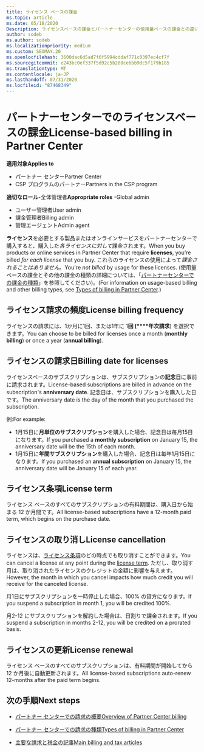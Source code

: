 ```yaml
---
title: ライセンス ベースの課金
ms.topic: article
ms.date: 05/18/2020
Description: ライセンスベースの課金とパートナーセンターの使用量ベースの課金との違いについて説明します (ライセンスの使用法ではなく、ライセンスごとの請求方法など)。
author: sodeb
ms.author: sodeb
ms.localizationpriority: medium
ms.custom: SEOMAY.20
ms.openlocfilehash: 3600dac6d5ad7f6f5994cddaf771c0397ec4cf7f
ms.sourcegitcommit: e243bc0ef337f5d92c5b208ce6bb9dc5f179b185
ms.translationtype: MT
ms.contentlocale: ja-JP
ms.lasthandoff: 07/31/2020
ms.locfileid: "87468349"
---
```

# <a name="license-based-billing-in-partner-center"></a><span data-ttu-id="84f22-103">パートナーセンターでのライセンスベースの課金</span><span class="sxs-lookup"><span data-stu-id="84f22-103">License-based billing in Partner Center</span></span>

<span data-ttu-id="84f22-104">**適用対象**</span><span class="sxs-lookup"><span data-stu-id="84f22-104">**Applies to**</span></span>

- <span data-ttu-id="84f22-105">パートナー センター</span><span class="sxs-lookup"><span data-stu-id="84f22-105">Partner Center</span></span>
- <span data-ttu-id="84f22-106">CSP プログラムのパートナー</span><span class="sxs-lookup"><span data-stu-id="84f22-106">Partners in the CSP program</span></span>

<span data-ttu-id="84f22-107">**適切なロール**-全体管理者</span><span class="sxs-lookup"><span data-stu-id="84f22-107">**Appropriate roles** -Global admin</span></span>
- <span data-ttu-id="84f22-108">ユーザー管理者</span><span class="sxs-lookup"><span data-stu-id="84f22-108">User admin</span></span>
- <span data-ttu-id="84f22-109">課金管理者</span><span class="sxs-lookup"><span data-stu-id="84f22-109">Billing admin</span></span>
- <span data-ttu-id="84f22-110">管理エージェント</span><span class="sxs-lookup"><span data-stu-id="84f22-110">Admin agent</span></span>

<span data-ttu-id="84f22-111">**ライセンス**を必要とする製品またはオンラインサービスをパートナーセンターで購入すると、購入した*各ライセンスに対して*課金されます。</span><span class="sxs-lookup"><span data-stu-id="84f22-111">When you buy products or online services in Partner Center that require **licenses**, you’re billed *for each license* that you buy.</span></span> <span data-ttu-id="84f22-112">これらのライセンスの使用によって*課金されることはありません*。</span><span class="sxs-lookup"><span data-stu-id="84f22-112">You're *not billed* by usage for these licenses.</span></span> <span data-ttu-id="84f22-113">(使用量ベースの課金とその他の課金の種類の詳細については、「[パートナーセンターでの課金の種類](billing-different-types.md)」を参照してください)。</span><span class="sxs-lookup"><span data-stu-id="84f22-113">(For information on usage-based billing and other billing types, see [Types of billing in Partner Center](billing-different-types.md).)</span></span>

## <a name="license-billing-frequency"></a><span data-ttu-id="84f22-114">ライセンス請求の頻度</span><span class="sxs-lookup"><span data-stu-id="84f22-114">License billing frequency</span></span>

<span data-ttu-id="84f22-115">ライセンスの請求には、1か月に1回、または1年に 1**回 (\*\*\*\*年次請求**) を選択できます。</span><span class="sxs-lookup"><span data-stu-id="84f22-115">You can choose to be billed for licenses once a month (**monthly billing**) or once a year (**annual billing**).</span></span> 

## <a name="billing-date-for-licenses"></a><span data-ttu-id="84f22-116">ライセンスの請求日</span><span class="sxs-lookup"><span data-stu-id="84f22-116">Billing date for licenses</span></span>

<span data-ttu-id="84f22-117">ライセンスベースのサブスクリプションは、サブスクリプションの**記念日**に事前に請求されます。</span><span class="sxs-lookup"><span data-stu-id="84f22-117">License-based subscriptions are billed in advance on the subscription's **anniversary date**.</span></span> <span data-ttu-id="84f22-118">記念日は、サブスクリプションを購入した日です。</span><span class="sxs-lookup"><span data-stu-id="84f22-118">The anniversary date is the day of the month that you purchased the subscription.</span></span>

<span data-ttu-id="84f22-119">例:</span><span class="sxs-lookup"><span data-stu-id="84f22-119">For example:</span></span>

- <span data-ttu-id="84f22-120">1月15日に**月単位のサブスクリプション**を購入した場合、記念日は毎月15日になります。</span><span class="sxs-lookup"><span data-stu-id="84f22-120">If you purchased a **monthly subscription** on January 15, the anniversary date will be the 15th of each month.</span></span>
- <span data-ttu-id="84f22-121">1月15日に**年間サブスクリプション**を購入した場合、記念日は毎年1月15日になります。</span><span class="sxs-lookup"><span data-stu-id="84f22-121">If you purchased an **annual subscription** on January 15, the anniversary date will be January 15 of each year.</span></span>

## <a name="license-term"></a><span data-ttu-id="84f22-122">ライセンス条項</span><span class="sxs-lookup"><span data-stu-id="84f22-122">License term</span></span>

<span data-ttu-id="84f22-123">ライセンス ベースのすべてのサブスクリプションの有料期間は、購入日から始まる 12 か月間です。</span><span class="sxs-lookup"><span data-stu-id="84f22-123">All license-based subscriptions have a 12-month paid term, which begins on the purchase date.</span></span>

## <a name="license-cancellation"></a><span data-ttu-id="84f22-124">ライセンスの取り消し</span><span class="sxs-lookup"><span data-stu-id="84f22-124">License cancellation</span></span>

<span data-ttu-id="84f22-125">ライセンスは、[ライセンス条項](#license-term)のどの時点でも取り消すことができます。</span><span class="sxs-lookup"><span data-stu-id="84f22-125">You can cancel a license at any point during the [license term](#license-term).</span></span> <span data-ttu-id="84f22-126">ただし、取り消す月は、取り消されたライセンスのクレジットの金額に影響を与えます。</span><span class="sxs-lookup"><span data-stu-id="84f22-126">However, the month in which you cancel impacts how much credit you will receive for the canceled license.</span></span>

<span data-ttu-id="84f22-127">月1日にサブスクリプションを一時停止した場合、100% の貸方になります。</span><span class="sxs-lookup"><span data-stu-id="84f22-127">If you suspend a subscription in month 1, you will be credited 100%.</span></span>

<span data-ttu-id="84f22-128">月2-12 にサブスクリプションを解約した場合は、日割りで課金されます。</span><span class="sxs-lookup"><span data-stu-id="84f22-128">If you suspend a subscription in months 2-12, you will be credited on a prorated basis.</span></span>

## <a name="license-renewal"></a><span data-ttu-id="84f22-129">ライセンスの更新</span><span class="sxs-lookup"><span data-stu-id="84f22-129">License renewal</span></span>

<span data-ttu-id="84f22-130">ライセンス ベースのすべてのサブスクリプションは、有料期間が開始してから 12 か月後に自動更新されます。</span><span class="sxs-lookup"><span data-stu-id="84f22-130">All license-based subscriptions auto-renew 12-months after the paid term begins.</span></span>

## <a name="next-steps"></a><span data-ttu-id="84f22-131">次の手順</span><span class="sxs-lookup"><span data-stu-id="84f22-131">Next steps</span></span>

- [<span data-ttu-id="84f22-132">パートナー センターでの請求の概要</span><span class="sxs-lookup"><span data-stu-id="84f22-132">Overview of Partner Center billing</span></span>](billing-basics.md)

- [<span data-ttu-id="84f22-133">パートナー センターでの請求の種類</span><span class="sxs-lookup"><span data-stu-id="84f22-133">Types of billing in Partner Center</span></span>](billing-different-types.md)

- [<span data-ttu-id="84f22-134">主要な請求と税金の記事</span><span class="sxs-lookup"><span data-stu-id="84f22-134">Main billing and tax articles</span></span>](billing.md)
